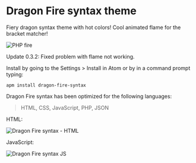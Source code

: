 # Dragon Fire syntax theme

Fiery dragon syntax theme with hot colors!
Cool animated flame for the bracket matcher!

![PHP fire](https://i.imgur.com/xPR5dtH.gif)


Update 0.3.2: Fixed problem with flame not working.


Install by going to the Settings > Install in Atom or by in a command prompt typing:

```shell
apm install dragon-fire-syntax
```

Dragon Fire syntax has been optimized for the following languages:
> HTML, CSS, JavaScript, PHP, JSON


HTML:


![Dragon Fire syntax - HTML](https://image.prntscr.com/image/PsusmWQWQY_JuGxHb656bw.png)

JavaScript:


![Dragon Fire syntax JS](https://image.prntscr.com/image/saZpTKTmR_S228L_f5uvlA.png)
